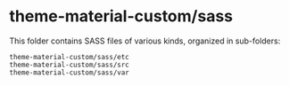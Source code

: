 # theme-material-custom/sass

This folder contains SASS files of various kinds, organized in sub-folders:

    theme-material-custom/sass/etc
    theme-material-custom/sass/src
    theme-material-custom/sass/var
